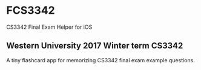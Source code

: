 # FCS3342
CS3342 Final Exam Helper for iOS
## Western University 2017 Winter term CS3342 ##

A tiny flashcard app for memorizing CS3342 final exam example questions.
